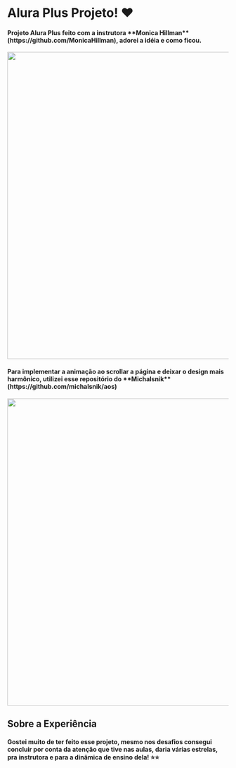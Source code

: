 <h1> Alura Plus Projeto! ❤ </h1>

<h4> Projeto Alura Plus feito com a instrutora **Monica Hillman** (https://github.com/MonicaHillman), adorei a idéia e como ficou. </h4>

<div align="center">
<img src="https://user-images.githubusercontent.com/128253022/236078733-7ae90d6a-9df6-416f-a4cc-720f979c802c.png" width="700px"/>
</div>

<h4> Para implementar a animação ao scrollar a página e deixar o design mais harmônico, utilizei esse repositório do **Michalsnik** (https://github.com/michalsnik/aos) </h4>

<div align="center">
<img src="https://user-images.githubusercontent.com/128253022/236079941-f39ee6b4-8135-44bf-b99e-b9ae2cefc314.gif" width="700px"/>
</div>

<h2> Sobre a Experiência </h2>

<h4> Gostei muito de ter feito esse projeto, mesmo nos desafios consegui concluir por conta da atenção que tive nas aulas, daria várias estrelas, pra instrutora e para a dinâmica de ensino dela! ⭐⭐ </h4>
